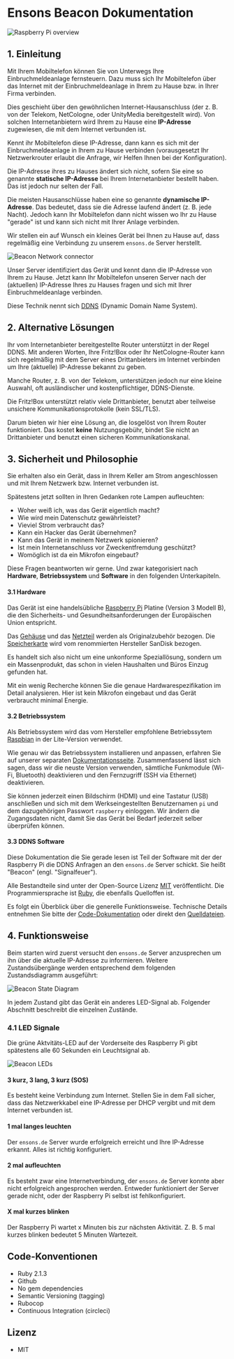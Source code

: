 # Ensons Beacon Dokumentation

![Raspberry Pi overview](https://s3.eu-central-1.amazonaws.com/ensons-production/media/beacon/overview.jpg)

## 1. Einleitung

Mit Ihrem Mobiltelefon können Sie von Unterwegs Ihre Einbruchmeldeanlage fernsteuern. Dazu muss sich Ihr Mobiltelefon über das Internet mit der Einbruchmeldeanlage in Ihrem zu Hause bzw. in Ihrer Firma verbinden.

Dies geschieht über den gewöhnlichen Internet-Hausanschluss (der z. B. von der Telekom, NetCologne, oder UnityMedia bereitgestellt wird). Von solchen Internetanbietern wird Ihrem zu Hause eine **IP-Adresse** zugewiesen, die mit dem Internet verbunden ist.

Kennt ihr Mobiltelefon diese IP-Adresse, dann kann es sich mit der Einbruchmeldeanlage in Ihrem zu Hause verbinden (vorausgesetzt Ihr Netzwerkrouter erlaubt die Anfrage, wir Helfen Ihnen bei der Konfiguration).

Die IP-Adresse ihres zu Hauses ändert sich nicht, sofern Sie eine so genannte **statische IP-Adresse** bei Ihrem Internetanbieter bestellt haben. Das ist jedoch nur selten der Fall.

Die meisten Hausanschlüsse haben eine so genannte **dynamische IP-Adresse**. Das bedeutet, dass sie die Adresse laufend ändert (z. B. jede Nacht). Jedoch kann Ihr Mobiltelefon dann nicht wissen wo Ihr zu Hause "gerade" ist und kann sich nicht mit Ihrer Anlage verbinden.

Wir stellen ein auf Wunsch ein kleines Gerät bei Ihnen zu Hause auf, dass regelmäßig eine Verbindung zu unserem `ensons.de` Server  herstellt.

![Beacon Network connector](https://s3.eu-central-1.amazonaws.com/ensons-production/media/beacon/network.jpg)

Unser Server identifiziert das Gerät und kennt dann die IP-Adresse von Ihrem zu Hause. Jetzt kann Ihr Mobiltelefon unseren Server nach der (aktuellen) IP-Adresse Ihres zu Hauses fragen und sich mit Ihrer Einbruchmeldeanlage verbinden.

Diese Technik nennt sich [DDNS](https://de.wikipedia.org/wiki/Dynamisches_DNS) (Dynamic Domain Name System).

## 2. Alternative Lösungen

Ihr vom Internetanbieter bereitgestellte Router unterstützt in der Regel DDNS. Mit anderen Worten, Ihre Fritz!Box oder Ihr NetCologne-Router kann sich regelmäßig mit dem Server eines Drittanbieters im Internet verbinden um Ihre (aktuelle) IP-Adresse bekannt zu geben.

Manche Router, z. B. von der Telekom, unterstützen jedoch nur eine kleine Auswahl, oft ausländischer und kostenpflichtiger, DDNS-Dienste.

Die Fritz!Box unterstützt relativ viele Drittanbieter, benutzt aber teilweise unsichere Kommunikationsprotokolle (kein SSL/TLS).

Darum bieten wir hier eine Lösung an, die losgelöst von Ihrem Router funktioniert. Das kostet **keine** Nutzungsgebühr, bindet Sie nicht an Drittanbieter und benutzt einen sicheren Kommunikationskanal.

## 3. Sicherheit und Philosophie

Sie erhalten also ein Gerät, dass in Ihrem Keller am Strom angeschlossen und mit Ihrem Netzwerk bzw. Internet verbunden ist.

Spätestens jetzt sollten in Ihren Gedanken rote Lampen aufleuchten:

* Woher weiß ich, was das Gerät eigentlich macht?
* Wie wird mein Datenschutz gewährleistet?
* Vieviel Strom verbraucht das?
* Kann ein Hacker das Gerät übernehmen?
* Kann das Gerät in meinem Netzwerk spionieren?
* Ist mein Internetanschluss vor Zweckentfremdung geschützt?
* Womöglich ist da ein Mikrofon eingebaut?

Diese Fragen beantworten wir gerne. Und zwar kategorisiert nach **Hardware**, **Betriebssystem** und **Software** in den folgenden Unterkapiteln.

#### 3.1 Hardware

Das Gerät ist eine handelsübliche [Raspberry Pi](https://www.amazon.de/gp/offer-listing/B01CD5VC92) Platine (Version 3 Modell B), die den Sicherheits- und Gesundheitsanforderungen der Europäischen Union entspricht.

Das [Gehäuse](https://www.amazon.de/gp/offer-listing/B01CCPKCSK) und das [Netzteil](https://www.amazon.de/gp/offer-listing/B01DP8O5A4) werden als Originalzubehör bezogen. Die [Speicherkarte](https://www.amazon.de/gp/offer-listing/B010Q57SEE) wird vom renommierten Hersteller SanDisk bezogen.

Es handelt sich also nicht um eine unkonforme Speziallösung, sondern um ein Massenprodukt, das schon in vielen Haushalten und Büros Einzug gefunden hat.

Mit ein wenig Recherche können Sie die genaue Hardwarespezifikation im Detail analysieren. Hier ist kein Mikrofon eingebaut und das Gerät verbraucht minimal Energie.

#### 3.2 Betriebssystem

Als Betriebssystem wird das vom Hersteller empfohlene Betriebssytem [Raspbian](https://www.raspberrypi.org/downloads/raspbian) in der Lite-Version verwendet.

Wie genau wir das Betriebssystem installieren und anpassen, erfahren Sie auf unserer separaten [Dokumentationsseite](https://github.com/ensons/satellite). Zusammenfassend lässt sich sagen, dass wir die neuste Version verwenden, sämtliche Funkmodule (Wi-Fi, Bluetooth) deaktivieren und den Fernzugriff (SSH via Ethernet) deaktivieren.

Sie können jederzeit einen Bildschirm (HDMI) und eine Tastatur (USB) anschließen und sich mit dem Werkseingestellten Benutzernamen `pi` und dem dazugehörigen Passwort `raspberry` einloggen. Wir ändern die Zugangsdaten nicht, damit Sie das Gerät bei Bedarf jederzeit selber überprüfen können.

#### 3.3 DDNS Software

Diese Dokumentation die Sie gerade lesen ist Teil der Software mit der der Raspberry Pi die DDNS Anfragen an den `ensons.de` Server schickt. Sie heißt "Beacon" (engl. "Signalfeuer").

Alle Bestandteile sind unter der Open-Source Lizenz [MIT](https://opensource.org/licenses/MIT) veröffentlicht. Die Programmiersprache ist [Ruby](https://www.ruby-lang.org/de/), die ebenfalls Quelloffen ist.

Es folgt ein Überblick über die generelle Funktionsweise. Technische Details entnehmen Sie bitte der [Code-Dokumentation](http://www.rubydoc.info/github/ensons/beacon/master) oder direkt den [Quelldateien](https://github.com/ensons/beacon).

## 4. Funktionsweise

Beim starten wird zuerst versucht den `ensons.de` Server anzusprechen um ihn über die aktuelle IP-Adresse zu informieren. Weitere Zustandsübergänge werden entsprechend dem folgenden Zustandsdiagramm ausgeführt:

![Beacon State Diagram](https://s3.eu-central-1.amazonaws.com/ensons-production/media/beacon/states.svg)

In jedem Zustand gibt das Gerät ein anderes LED-Signal ab. Folgender Abschnitt beschreibt die einzelnen Zustände.

### 4.1 LED Signale

Die grüne Aktvitäts-LED auf der Vorderseite des Raspberry Pi gibt spätestens alle 60 Sekunden ein Leuchtsignal ab.

![Beacon LEDs](https://s3.eu-central-1.amazonaws.com/ensons-production/media/beacon/leds.jpg)

#### 3 kurz, 3 lang, 3 kurz (SOS)

Es besteht keine Verbindung zum Internet. Stellen Sie in dem Fall sicher, dass das Netzwerkkabel eine IP-Adresse per DHCP vergibt und mit dem Internet verbunden ist.

#### 1 mal langes leuchten

Der `ensons.de` Server wurde erfolgreich erreicht und Ihre IP-Adresse erkannt. Alles ist richtig konfiguriert.

#### 2 mal aufleuchten

Es besteht zwar eine Internetverbindung, der `ensons.de` Server konnte aber nicht erfolgreich angesprochen werden. Entweder funktioniert der Server gerade nicht, oder der Raspberry Pi selbst ist fehlkonfiguriert.

#### X mal kurzes blinken

Der Raspberry Pi wartet x Minuten bis zur nächsten Aktivität. Z. B. 5 mal kurzes blinken bedeutet 5 Minuten Wartezeit.

## Code-Konventionen

* Ruby 2.1.3
* Github
* No gem dependencies
* Semantic Versioning (tagging)
* Rubocop
* Continuous Integration (circleci)

## Lizenz

* MIT
